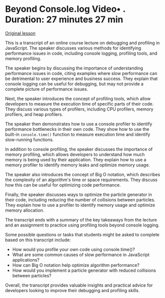 # Beyond Console.log Video• . Duration: 27 minutes 27 min

[Original lesson](https://www.coursera.org/learn/uol-introduction-to-programming-2/lecture/powkL/beyond-console-log)

This is a transcript of an online course lecture on debugging and profiling in JavaScript. The speaker discusses various methods for identifying performance issues in code, including console logging, profiling tools, and memory profiling.

The speaker begins by discussing the importance of understanding performance issues in code, citing examples where slow performance can be detrimental to user experience and business success. They explain that console logging can be useful for debugging, but may not provide a complete picture of performance issues.

Next, the speaker introduces the concept of profiling tools, which allow developers to measure the execution time of specific parts of their code. They discuss various types of profilers, including CPU profilers, memory profilers, and heap profilers.

The speaker then demonstrates how to use a console profiler to identify performance bottlenecks in their own code. They show how to use the built-in `console.time()` function to measure execution time and identify slow-running functions.

In addition to console profiling, the speaker discusses the importance of memory profiling, which allows developers to understand how much memory is being used by their application. They explain how to use a memory profiler to identify memory leaks and optimize memory usage.

The speaker also introduces the concept of Big O notation, which describes the complexity of an algorithm's time or space requirements. They discuss how this can be useful for optimizing code performance.

Finally, the speaker discusses ways to optimize the particle generator in their code, including reducing the number of collisions between particles. They explain how to use a profiler to identify memory usage and optimize memory allocation.

The transcript ends with a summary of the key takeaways from the lecture and an assignment to practice using profiling tools beyond console logging.

Some possible questions or tasks that students might be asked to complete based on this transcript include:

* How would you profile your own code using console.time()?
* What are some common causes of slow performance in JavaScript applications?
* How can Big O notation help optimize algorithm performance?
* How would you implement a particle generator with reduced collisions between particles?

Overall, the transcript provides valuable insights and practical advice for developers looking to improve their debugging and profiling skills.

